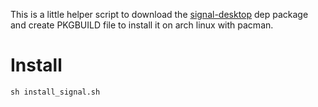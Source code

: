 This is a little helper script to download the [signal-desktop](https://signal.org) dep package
and create PKGBUILD file to install it on arch linux with pacman.

# Install
`sh install_signal.sh`
